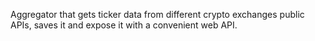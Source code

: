 Aggregator that gets ticker data from different crypto exchanges public APIs, saves it and expose it with a convenient web API.
